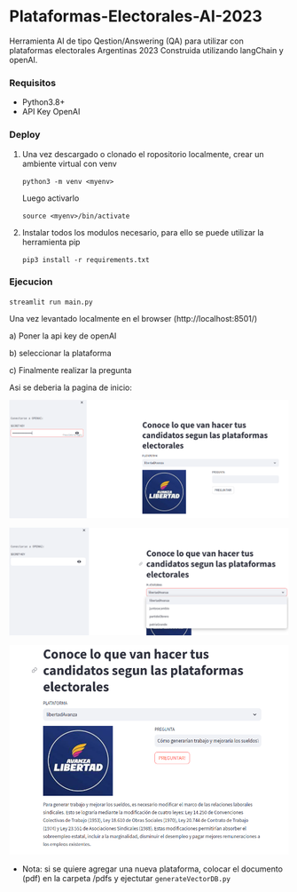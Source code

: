 # Plataformas-Electorales-AI-2023
Herramienta AI de tipo  Qestion/Answering (QA)  para utilizar con plataformas electorales Argentinas 2023
Construida utilizando langChain y openAI.

### Requisitos

* Python3.8+
* API Key OpenAI

### Deploy

1) Una vez descargado o clonado el ropositorio localmente, crear un ambiente virtual con venv 

    `python3 -m venv <myenv>`
  
   Luego activarlo
  
    `source <myenv>/bin/activate`
  
 2) Instalar todos los modulos necesario, para ello se puede utilizar la herramienta pip
  
    `pip3 install -r requirements.txt`
    

  
### Ejecucion
  
   `streamlit run main.py`

Una vez levantado localmente en el browser (http://localhost:8501/)

a) Poner la api key de openAI

b) seleccionar la plataforma

c) Finalmente realizar la pregunta 

Asi se deberia la pagina de inicio:

![screenshoot1](imgs/screenshot2.png)

![screenshoot1](imgs/screenshot3.png)

![screenshoot1](imgs/screenshot1.png)


* Nota: si se quiere agregar una nueva plataforma, colocar el documento (pdf) en la carpeta /pdfs y ejectutar `generateVectorDB.py`
   

   
